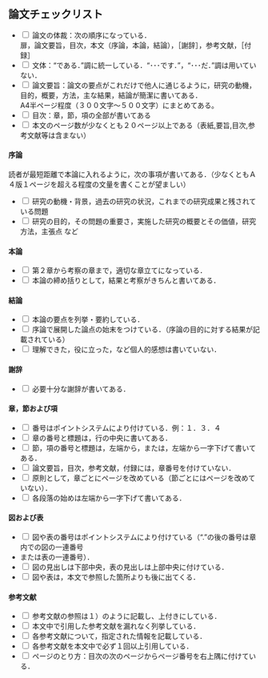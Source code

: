 <h2>論文チェックリスト</h2>
<ul>
<li><input type="checkbox"> 論文の体裁：次の順序になっている．<br>扉，論文要旨，目次，本文（序論，本論，結論），［謝辞］，参考文献，［付録］
</li>
<li><input type="checkbox"> 文体：“である．”調に統一している．“･･･です．”，“･･･だ．”調は用いていない． 
</li>
<li><input type="checkbox"> 論文要旨：論文の要点がこれだけで他人に通じるように，研究の動機，目的，概要，方法，主な結果，結論が簡潔に書いてある．<br>A4半ページ程度（３００文字～５００文字）にまとめてある。
</li>
<li><input type="checkbox"> 目次：章，節，項の全部が書いてある 
</li>
<li><input type="checkbox"> 本文のページ数が少なくとも２０ページ以上である（表紙,要旨,目次,参考文献等は含まない） 
</li>
</ul>

<h4> 序論 </h4> 
<span>読者が最短距離で本論に入れるように，次の事項が書いてある．（少なくともＡ４版１ページを超える程度の文量を書くことが望ましい） </span>
<ul>
<li><input type="checkbox"> 研究の動機・背景，過去の研究の状況，これまでの研究成果と残されている問題 
</li>
<li><input type="checkbox"> 研究の目的，その問題の重要さ，実施した研究の概要とその価値，研究方法，主張点 など 
</li>
</ul>

<h4>本論</h4> 
<ul>
<li><input type="checkbox"> 第２章から考察の章まで，適切な章立てになっている． 
</li>
<li><input type="checkbox"> 本論の締め括りとして，結果と考察がきちんと書いてある． 
</li>
</ul>

<h4>結論</h4>
<ul>
<li><input type="checkbox"> 本論の要点を列挙・要約している． 
</li>
<li><input type="checkbox"> 序論で展開した論点の始末をつけている．（序論の目的に対する結果が記載されている） 
</li>
<li><input type="checkbox"> 理解できた，役に立った，など個人的感想は書いていない． 
</li>
</ul>

<h4>謝辞</h4> 
<ul>
<li><input type="checkbox"> 必要十分な謝辞が書いてある． 
</li>
</ul>

<h4>章，節および項</h4>
<ul>
<li><input type="checkbox"> 番号はポイントシステムにより付けている．例：１．３．４ 
</li>
<li><input type="checkbox"> 章の番号と標題は，行の中央に書いてある． 
</li>
<li><input type="checkbox"> 節，項の番号と標題は，左端から，または，左端から一字下げて書いてある． 
</li>
<li><input type="checkbox"> 論文要旨，目次，参考文献，付録には，章番号を付けていない． 
</li>
<li><input type="checkbox"> 原則として，章ごとにページを改めている（節ごとにはページを改めていない）． 
</li>
<li><input type="checkbox"> 各段落の始めは左端から一字下げて書いてある． 
</li>
</ul>

<h4>図および表</h4>
<ul>
<li><input type="checkbox"> 図や表の番号はポイントシステムにより付けている（“.”の後の番号は章内での図の一連番号
</li>
<li>または表の一連番号）． 
</li>
<li><input type="checkbox"> 図の見出しは下部中央，表の見出しは上部中央に付けている． 
</li>
<li><input type="checkbox"> 図や表は，本文で参照した箇所よりも後に出てくる． 
</li>
</ul>

<h4>参考文献</h4>
<ul>
<li><input type="checkbox"> 参考文献の参照は１）のように記載し、上付きにしている． 
</li>
<li><input type="checkbox"> 本文中で引用した参考文献を漏れなく列挙している． 
</li>
<li><input type="checkbox"> 各参考文献について，指定された情報を記載している． 
</li>
<li><input type="checkbox"> 各参考文献を本文中で必ず１回以上引用している． 
</li>
<li><input type="checkbox"> ページのとり方：目次の次のページからページ番号を右上隅に付けている． 
</li>
</ul>